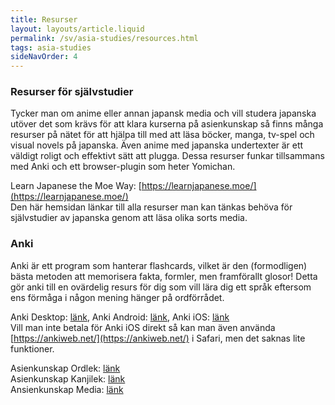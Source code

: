 ```yaml
---
title: Resurser
layout: layouts/article.liquid
permalink: /sv/asia-studies/resources.html
tags: asia-studies
sideNavOrder: 4
---
```


### Resurser för självstudier

Tycker man om anime eller annan japansk media och vill studera japanska utöver det som krävs för att klara kurserna på asienkunskap så finns många resurser på nätet för att hjälpa till med att läsa böcker, manga, tv-spel och visual novels på japanska. Även anime med japanska undertexter är ett väldigt roligt och effektivt sätt att plugga. Dessa resurser funkar tillsammans med Anki och ett browser-plugin som heter Yomichan.

Learn Japanese the Moe Way: [https://learnjapanese.moe/](https://learnjapanese.moe/)  
Den här hemsidan länkar till alla resurser man kan tänkas behöva för självstudier av japanska genom att läsa olika sorts media.

### Anki

Anki är ett program som hanterar flashcards, vilket är den (formodligen) bästa metoden att memorisera fakta, formler, men framförallt glosor! Detta gör anki till en ovärdelig resurs för dig som vill lära dig ett språk eftersom ens förmåga i någon mening hänger på ordförrådet.

Anki Desktop: [länk](https://apps.ankiweb.net/), Anki Android: [länk](https://play.google.com/store/apps/details?id=com.ichi2.anki), Anki iOS: [länk](https://apps.apple.com/us/app/ankimobile-flashcards/id373493387)  
Vill man inte betala för Anki iOS direkt så kan man även använda [https://ankiweb.net/](https://ankiweb.net/) i Safari, men det saknas lite funktioner.

Asienkunskap Ordlek: [länk](https://drive.google.com/file/d/1Ntk57HhiIR0wo458uJSVCI315RrgitZ6/view?usp=sharing)  
Asienkunskap Kanjilek: [länk](https://drive.google.com/file/d/1tC7sdPe7aORyOBS2wCU_ALbd-_p0IdYs/view?usp=sharing)  
Ansienkunskap Media: [länk](https://drive.google.com/drive/folders/1f6PHGAMAObTaVMGOOnoCtPyTKpFZ487L?usp=sharing)